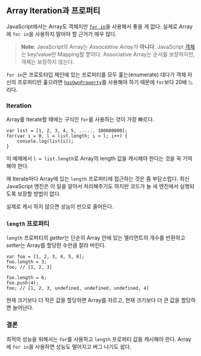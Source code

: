 ## Array Iteration과 프로퍼티

JavaScript에서는 Array도 객체지만 [`for in`](#object.forinloop)을 사용해서 좋을 게 없다. 실제로 Array에 `for in`을 사용하지 말아야 할 근거가 매우 많다.

> **Note:** JavaScript의 Array는 *Associative Array*가 **아니다**. JavaScript [객체](#object.general)는 key/value만 Mapping할 뿐이다. Associative Array는 순서를 보장하지만, 객체는 보장하지 않는다.

`for in`은 프로토타입 체인에 있는 프로퍼티를 모두 훑는(enumerate) 데다가 객체 자신의 프로퍼티만 훑으려면 [`hasOwnProperty`](#object.hasownproperty)를 사용해야 하기 때문에 `for`보다 20배 느리다.

### Iteration

Array를 Iterate할 때에는 구식인 `for`를 사용하는 것이 가장 빠르다.

    var list = [1, 2, 3, 4, 5, ...... 100000000];
    for(var i = 0, l = list.length; i < l; i++) {
        console.log(list[i]);
    }

이 예제에서 `l = list.length`로 Array의 length 값을 캐시해야 한다는 것을 꼭 기억해야 한다.

매 Iterate마다 Array에 있는 `length` 프로퍼티에 접근하는 것은 좀 부담스럽다. 최신 JavaScript 엔진은 이 일을 알아서 처리해주기도 하지만 코드가 늘 새 엔진에서 실행되도록 보장할 방법이 없다.

실제로 캐시 하지 않으면 성능이 반으로 줄어든다.

### `length` 프로퍼티

`length` 프로퍼티의 *getter*는 단순히 Array 안에 있는 엘리먼트의 개수를 반환하고 *setter*는 Array를 할당한 수만큼 잘라 버린다.

    var foo = [1, 2, 3, 4, 5, 6];
    foo.length = 3;
    foo; // [1, 2, 3]

    foo.length = 6;
    foo.push(4);
    foo; // [1, 2, 3, undefined, undefined, undefined, 4]

현재 크기보다 더 작은 값을 할당하면 Array를 자르고, 현재 크기보다 더 큰 값을 할당하면 늘어난다.

### 결론

최적의 성능을 위해서는 `for`를 사용하고 `length` 프로퍼티 값을 캐시해야 한다. Array에 `for in`을 사용하면 성능도 떨어지고 버그 나기도 쉽다.

